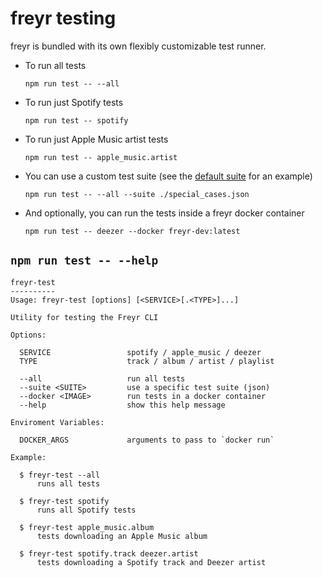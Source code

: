 
# freyr testing

freyr is bundled with its own flexibly customizable test runner.

- To run all tests

  ```console
  npm run test -- --all
  ```

- To run just Spotify tests

  ```console
  npm run test -- spotify
  ```

- To run just Apple Music artist tests

  ```console
  npm run test -- apple_music.artist
  ```

- You can use a custom test suite (see the [default suite](https://github.com/miraclx/freyr-js/blob/master/test/default.json) for an example)

  ```console
  npm run test -- --all --suite ./special_cases.json
  ```

- And optionally, you can run the tests inside a freyr docker container

  ```console
  npm run test -- deezer --docker freyr-dev:latest
  ```

## `npm run test -- --help`

```console
freyr-test
----------
Usage: freyr-test [options] [<SERVICE>[.<TYPE>]...]

Utility for testing the Freyr CLI

Options:

  SERVICE                 spotify / apple_music / deezer
  TYPE                    track / album / artist / playlist

  --all                   run all tests
  --suite <SUITE>         use a specific test suite (json)
  --docker <IMAGE>        run tests in a docker container
  --help                  show this help message

Enviroment Variables:

  DOCKER_ARGS             arguments to pass to `docker run`

Example:

  $ freyr-test --all
      runs all tests

  $ freyr-test spotify
      runs all Spotify tests

  $ freyr-test apple_music.album
      tests downloading an Apple Music album

  $ freyr-test spotify.track deezer.artist
      tests downloading a Spotify track and Deezer artist
```
